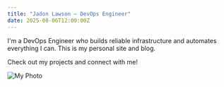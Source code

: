 ```yaml
---
title: "Jadon Lawson — DevOps Engineer"
date: 2025-08-06T12:00:00Z
---
```

I'm a DevOps Engineer who builds reliable infrastructure and automates everything I can. This is my personal site and blog.

Check out my projects and connect with me!

![My Photo](/images/IMG_9989.jpeg)
